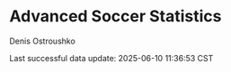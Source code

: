 # Advanced Soccer Statistics
Denis Ostroushko

<!-- gfm -->

Last successful data update: 2025-06-10 11:36:53 CST
